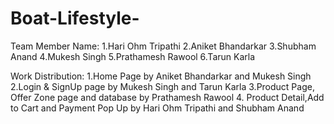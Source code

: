 # Boat-Lifestyle-
Team Member Name:
1.Hari Ohm Tripathi
2.Aniket Bhandarkar
3.Shubham Anand
4.Mukesh Singh
5.Prathamesh Rawool
6.Tarun Karla

Work Distribution:
1.Home Page by Aniket Bhandarkar and Mukesh Singh
2.Login & SignUp page by Mukesh Singh and Tarun Karla
3.Product Page, Offer Zone page and database by Prathamesh Rawool
4. Product Detail,Add to Cart and Payment Pop Up  by Hari Ohm Tripathi and Shubham Anand

